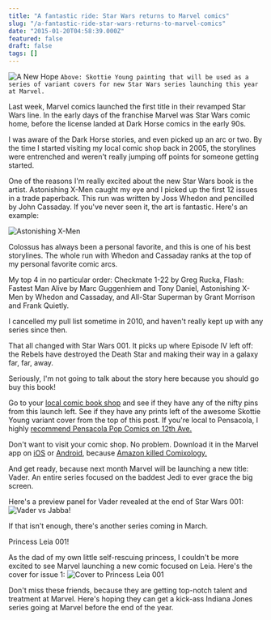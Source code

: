 ```yaml
---
title: "A fantastic ride: Star Wars returns to Marvel comics"
slug: "/a-fantastic-ride-star-wars-returns-to-marvel-comics"
date: "2015-01-20T04:58:39.000Z"
featured: false
draft: false
tags: []
---
```


![A New Hope](https://i.imgur.com/fYb9cX4.jpg)
`Above: Skottie Young painting that will be used as a series of variant covers for new Star Wars series launching this year at Marvel.`

Last week, Marvel comics launched the first title in their revamped Star Wars line. In the early days of the franchise Marvel was Star Wars comic home, before the license landed at Dark Horse comics in the early 90s.

I was aware of the Dark Horse stories, and even picked up an arc or two. By the time I started visiting my local comic shop back in 2005, the storylines were entrenched and weren't really jumping off points for someone getting started.

One of the reasons I'm really excited about the new Star Wars book is the artist. Astonishing X-Men caught my eye and I picked up the first 12 issues in a trade paperback. This run was written by Joss Whedon and pencilled by John Cassaday. If you've never seen it, the art is fantastic. Here's an example:

![Astonishing X-Men](https://i.imgur.com/KQDEO5j.jpg)

Colossus has always been a personal favorite, and this is one of his best storylines. The whole run with Whedon and Cassaday ranks at the top of my personal favorite comic arcs.

My top 4 in no particular order: Checkmate 1-22 by Greg Rucka, Flash: Fastest Man Alive by Marc Guggenhiem and Tony Daniel, Astonishing X-Men by Whedon and Cassaday, and All-Star Superman by Grant Morrison and Frank Quietly.

I cancelled my pull list sometime in 2010, and haven't really kept up with any series since then.

That all changed with Star Wars 001. It picks up where Episode IV left off: the Rebels have destroyed the Death Star and making their way in a galaxy far, far, away. 

Seriously, I'm not going to talk about the story here because you should go buy this book! 

Go to your [local comic book shop](http://www.comicshoplocator.com/Home/1/1/57/575) and see if they have any of the nifty pins from this launch left. See if they have any prints left of the awesome Skottie Young variant cover from the top of this post. If you're local to Pensacola, I highly [recommend Pensacola Pop Comics on 12th Ave.](https://www.pensacolapopcomics.com/)

Don't want to visit your comic shop. No problem. Download it in the Marvel app on [iOS](https://itunes.apple.com/us/app/marvel-comics/id350027738?mt=8) or [Android](https://play.google.com/store/apps/details?id=com.marvel.comics), because [Amazon killed Comixology.](https://www.vox.com/2014/5/3/5675984/how-amazon-and-comixology-betrayed-comic-book-readers)

And get ready, because next month Marvel will be launching a new title: Vader. An entire series focused on the baddest Jedi to ever grace the big screen.

Here's a preview panel for Vader revealed at the end of Star Wars 001:
![Vader vs Jabba!](https://i.imgur.com/yHS2viN.jpg)

If that isn't enough, there's another series coming in March. 

Princess Leia 001! 

As the dad of my own little self-rescuing princess, I couldn't be more excited to see Marvel launching a new comic focused on Leia. Here's the cover for issue 1:
![Cover to Princess Leia 001](https://i.imgur.com/44hwvbB.jpg)

Don't miss these friends, because they are getting top-notch talent and treatment at Marvel. Here's hoping they can get a kick-ass Indiana Jones series going at Marvel before the end of the year.